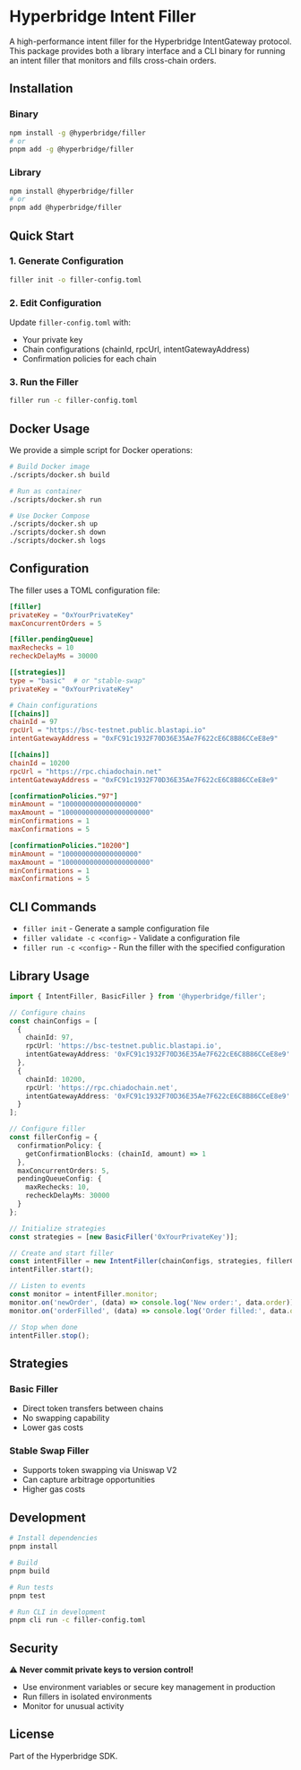 # Hyperbridge Intent Filler

A high-performance intent filler for the Hyperbridge IntentGateway protocol. This package provides both a library interface and a CLI binary for running an intent filler that monitors and fills cross-chain orders.

## Installation

### Binary
```bash
npm install -g @hyperbridge/filler
# or
pnpm add -g @hyperbridge/filler
```

### Library
```bash
npm install @hyperbridge/filler
# or
pnpm add @hyperbridge/filler
```

## Quick Start

### 1. Generate Configuration
```bash
filler init -o filler-config.toml
```

### 2. Edit Configuration
Update `filler-config.toml` with:
- Your private key
- Chain configurations (chainId, rpcUrl, intentGatewayAddress)
- Confirmation policies for each chain

### 3. Run the Filler
```bash
filler run -c filler-config.toml
```

## Docker Usage

We provide a simple script for Docker operations:

```bash
# Build Docker image
./scripts/docker.sh build

# Run as container
./scripts/docker.sh run

# Use Docker Compose
./scripts/docker.sh up
./scripts/docker.sh down
./scripts/docker.sh logs
```

## Configuration

The filler uses a TOML configuration file:

```toml
[filler]
privateKey = "0xYourPrivateKey"
maxConcurrentOrders = 5

[filler.pendingQueue]
maxRechecks = 10
recheckDelayMs = 30000

[[strategies]]
type = "basic"  # or "stable-swap"
privateKey = "0xYourPrivateKey"

# Chain configurations
[[chains]]
chainId = 97
rpcUrl = "https://bsc-testnet.public.blastapi.io"
intentGatewayAddress = "0xFC91c1932F70D36E35Ae7F622cE6C8B86CCeE8e9"

[[chains]]
chainId = 10200
rpcUrl = "https://rpc.chiadochain.net"
intentGatewayAddress = "0xFC91c1932F70D36E35Ae7F622cE6C8B86CCeE8e9"

[confirmationPolicies."97"]
minAmount = "1000000000000000000"
maxAmount = "1000000000000000000000"
minConfirmations = 1
maxConfirmations = 5

[confirmationPolicies."10200"]
minAmount = "1000000000000000000"
maxAmount = "1000000000000000000000"
minConfirmations = 1
maxConfirmations = 5
```

## CLI Commands

- `filler init` - Generate a sample configuration file
- `filler validate -c <config>` - Validate a configuration file
- `filler run -c <config>` - Run the filler with the specified configuration

## Library Usage

```typescript
import { IntentFiller, BasicFiller } from '@hyperbridge/filler';

// Configure chains
const chainConfigs = [
  {
    chainId: 97,
    rpcUrl: 'https://bsc-testnet.public.blastapi.io',
    intentGatewayAddress: '0xFC91c1932F70D36E35Ae7F622cE6C8B86CCeE8e9'
  },
  {
    chainId: 10200,
    rpcUrl: 'https://rpc.chiadochain.net',
    intentGatewayAddress: '0xFC91c1932F70D36E35Ae7F622cE6C8B86CCeE8e9'
  }
];

// Configure filler
const fillerConfig = {
  confirmationPolicy: {
    getConfirmationBlocks: (chainId, amount) => 1
  },
  maxConcurrentOrders: 5,
  pendingQueueConfig: {
    maxRechecks: 10,
    recheckDelayMs: 30000
  }
};

// Initialize strategies
const strategies = [new BasicFiller('0xYourPrivateKey')];

// Create and start filler
const intentFiller = new IntentFiller(chainConfigs, strategies, fillerConfig);
intentFiller.start();

// Listen to events
const monitor = intentFiller.monitor;
monitor.on('newOrder', (data) => console.log('New order:', data.order));
monitor.on('orderFilled', (data) => console.log('Order filled:', data.orderId));

// Stop when done
intentFiller.stop();
```

## Strategies

### Basic Filler
- Direct token transfers between chains
- No swapping capability
- Lower gas costs

### Stable Swap Filler
- Supports token swapping via Uniswap V2
- Can capture arbitrage opportunities
- Higher gas costs

## Development

```bash
# Install dependencies
pnpm install

# Build
pnpm build

# Run tests
pnpm test

# Run CLI in development
pnpm cli run -c filler-config.toml
```

## Security

⚠️ **Never commit private keys to version control!**

- Use environment variables or secure key management in production
- Run fillers in isolated environments
- Monitor for unusual activity

## License

Part of the Hyperbridge SDK.
